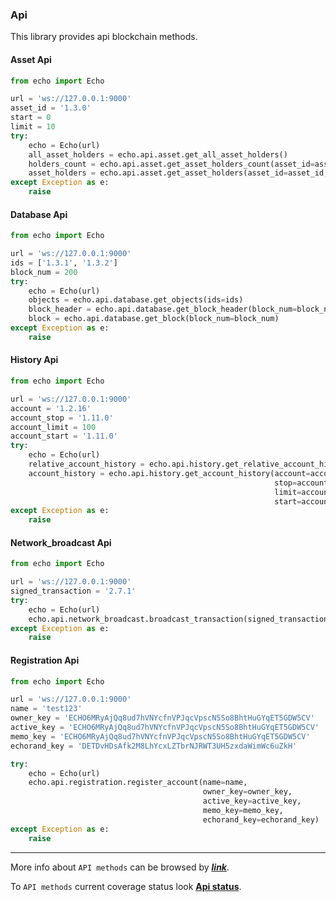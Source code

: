 ### Api
This library provides api blockchain methods.

#### Asset Api

```python
from echo import Echo

url = 'ws://127.0.0.1:9000'
asset_id = '1.3.0'
start = 0
limit = 10
try:
    echo = Echo(url)
    all_asset_holders = echo.api.asset.get_all_asset_holders()
    holders_count = echo.api.asset.get_asset_holders_count(asset_id=asset_id)
    asset_holders = echo.api.asset.get_asset_holders(asset_id=asset_id, start=start, limit)
except Exception as e:
    raise
```

#### Database Api

```python 
from echo import Echo

url = 'ws://127.0.0.1:9000'
ids = ['1.3.1', '1.3.2']
block_num = 200
try:
    echo = Echo(url)
    objects = echo.api.database.get_objects(ids=ids)
    block_header = echo.api.database.get_block_header(block_num=block_num)
    block = echo.api.database.get_block(block_num=block_num)
except Exception as e:
    raise	
```

#### History Api

```python
from echo import Echo

url = 'ws://127.0.0.1:9000'
account = '1.2.16'
account_stop = '1.11.0'
account_limit = 100
account_start = '1.11.0'
try:
    echo = Echo(url)
    relative_account_history = echo.api.history.get_relative_account_history(account=account)
    account_history = echo.api.history.get_account_history(account=account,
                                                           stop=account_stop,
                                                           limit=account_limit,
                                                           start=account_start)
except Exception as e:
    raise	
```

#### Network_broadcast Api

``` python
from echo import Echo

url = 'ws://127.0.0.1:9000'
signed_transaction = '2.7.1'
try:
    echo = Echo(url)
    echo.api.network_broadcast.broadcast_transaction(signed_transaction=signed_transaction)
except Exception as e:
    raise
```

#### Registration Api

```python
from echo import Echo

url = 'ws://127.0.0.1:9000'
name = 'test123'
owner_key = 'ECHO6MRyAjQq8ud7hVNYcfnVPJqcVpscN5So8BhtHuGYqET5GDW5CV'
active_key = 'ECHO6MRyAjQq8ud7hVNYcfnVPJqcVpscN5So8BhtHuGYqET5GDW5CV'
memo_key = 'ECHO6MRyAjQq8ud7hVNYcfnVPJqcVpscN5So8BhtHuGYqET5GDW5CV'
echorand_key = 'DETDvHDsAfk2M8LhYcxLZTbrNJRWT3UH5zxdaWimWc6uZkH'

try:
    echo = Echo(url)
    echo.api.registration.register_account(name=name,
                                           owner_key=owner_key,
                                           active_key=active_key,
                                           memo_key=memo_key,
                                           echorand_key=echorand_key)
except Exception as e:
    raise                                           
```

---

More info about `API methods` can be browsed by <i><b><a href="https://echo-dev.io/developers/apis/">link</a></b></i>.

To `API methods` current coverage status look <b>[Api status](docs/Api_status.md)</b>.
